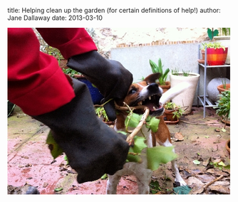 
title: Helping clean up the garden (for certain definitions of help!)
author: Jane Dallaway
date: 2013-03-10

<div><a href="/media/CVphoto.JPG"><img width="500" src="/media/CVphoto.JPG.500.JPG" height="375"></img></a></div>



 
    